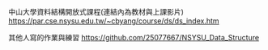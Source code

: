 中山大學資料結構開放式課程(連結內為教材與上課影片)
https://par.cse.nsysu.edu.tw/~cbyang/course/ds/ds_index.htm

其他人寫的作業與練習
https://github.com/25077667/NSYSU_Data_Structure
